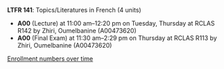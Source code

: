 **LTFR 141**: Topics/Literatures in French (4 units)

- **A00** (Lecture) at 11:00 am–12:20 pm on Tuesday, Thursday at RCLAS R142 by Zhiri, Oumelbanine (A00473620)
- **A00** (Final Exam) at 11:30 am–2:29 pm on Thursday at RCLAS R113 by Zhiri, Oumelbanine (A00473620)

[Enrollment numbers over time](./LTFR141.tsv)
